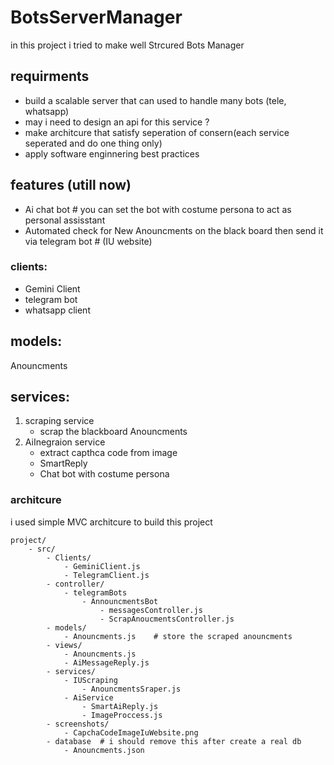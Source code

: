 # BotsServerManager

in this project i tried to make well Strcured Bots Manager

## requirments

- build a scalable server that can used to handle many bots (tele, whatsapp)
- may i need to design an api for this service ?
- make architcure that satisfy seperation of consern(each service seperated and do one thing only)
- apply software enginnering best practices

## features (utill now)

- Ai chat bot # you can set the bot with costume persona to act as personal assisstant
- Automated check for New Anouncments on the black board then send it via telegram bot # (IU website)

### clients:

- Gemini Client
- telegram bot
- whatsapp client

## models:

Anouncments

## services:

1. scraping service
   - scrap the blackboard Anouncments
2. AiInegraion service
   - extract capthca code from image
   - SmartReply
   - Chat bot with costume persona

### architcure

i used simple MVC architcure to build this project

```
project/
    - src/
        - Clients/
            - GeminiClient.js
            - TelegramClient.js
        - controller/
            - telegramBots
                - AnnouncmentsBot
                    - messagesController.js
                    - ScrapAnoucmentsController.js
        - models/
            - Anouncments.js    # store the scraped anouncments
        - views/
            - Anouncments.js
            - AiMessageReply.js
        - services/
            - IUScraping
                - AnouncmentsSraper.js
            - AiService
                - SmartAiReply.js
                - ImageProccess.js
        - screenshots/
            - CapchaCodeImageIuWebsite.png
        - database  # i should remove this after create a real db
            - Anouncments.json
```
